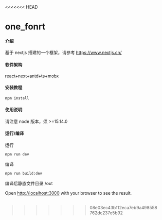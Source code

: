 <<<<<<< HEAD

# one_fonrt

#### 介绍

基于 nextjs 搭建的一个框架，请参考 https://www.nextjs.cn/

#### 软件架构

react+next+antd+ts+mobx

#### 安装教程

```bash
npm install
```

#### 使用说明

请注意 node 版本，须 >=15.14.0

#### 运行/编译

运行

```bash
npm run dev
```

编译

```bash
npm run build:dev
```

编译后静态文件目录 /out

Open [http://localhost:3000](http://localhost:3000) with your browser to see the result.
<br><br>

> > > > > > > 08e03ec43b112eca7eb9a498558762dc237e5b92
